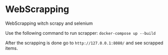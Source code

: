 # WebScrapping
WebScrapping witch scrapy and selenium

Use the following command to run scrapper:
`docker-compose up --build`

After the scrapping is done go to `http://127.0.0.1:8080/` and see scrapped items.

